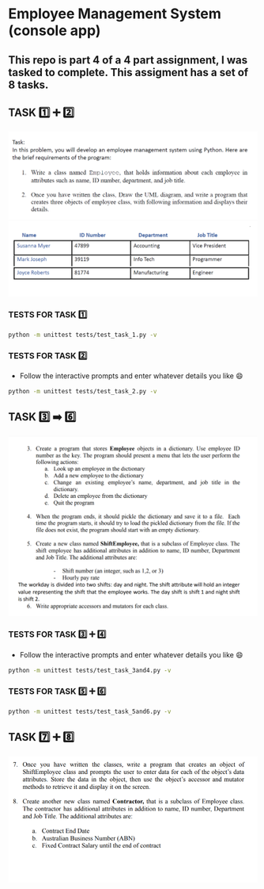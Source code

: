 # Employee Management System (console app)

## This repo is part 4 of a 4 part assignment, I was tasked to complete. This assigment has a set of 8 tasks.

## TASK 1️⃣ ➕ :two: 

![task 1 and 2 (instructions)](/screenshots/ems-assignment-task1and2-instructions.png)
![task 1 and 2 (sample employee objects)](/screenshots/ems-assignment-task1and2-sample-employees.png)

### TESTS FOR TASK :one:

```bash
python -m unittest tests/test_task_1.py -v
```

### TESTS FOR TASK :two:

* Follow the interactive prompts and enter whatever details you like :smile: 

```bash
python -m unittest tests/test_task_2.py -v
```

## TASK :three: :arrow_right: :six: 

![task 3 and 6](/screenshots/ems-assignment-task3to6.png)

### TESTS FOR TASK :three: ➕ :four:

* Follow the interactive prompts and enter whatever details you like :smile: 

```bash
python -m unittest tests/test_task_3and4.py -v
```

### TESTS FOR TASK :five: ➕ :six:

```bash
python -m unittest tests/test_task_5and6.py -v
```

## TASK :seven: ➕ :eight: 

![task 7 and 8](/screenshots/ems-assignment-task7to8.png)
